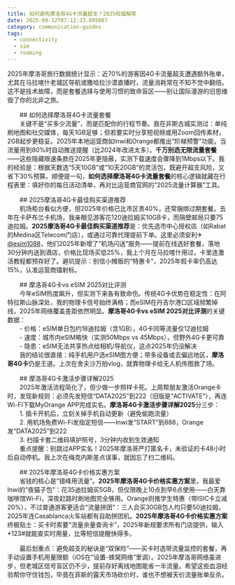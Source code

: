 ```yaml
---
title: 如何避免摩洛哥4G卡流量超支？2025权威解答
date: 2025-09-12T07:12:23.895087
category: communication-guides
tags:
  - connectivity
  - sim
  - roaming
---
```


2025年摩洛哥旅行数据统计显示：近70%的游客因4G卡流量超支遭遇额外账单，尤其在马拉喀什老城区导航或撒哈拉沙漠直播时，流量消耗常在不知不觉中翻倍。这不是技术故障，而是套餐选择与使用习惯的致命盲区——别让国际漫游的旧思维毁了你的北非之旅。

　　## 如何选择摩洛哥4G卡流量套餐  
　　关键不是“买多少流量”，而是匹配你的行程节奏。我在非斯古城实测过：单纯刷地图和社交媒体，每天1GB足够；但若要实时分享短视频或用Zoom回传素材，2GB起步更稳妥。2025年本地运营商如Inwi和Orange都推出“阶梯预警”功能，当流量用到80%时自动推送提醒（比2024年改进太多）。**千万别选无限流量套餐**——这些隐藏限速条款在2025年更隐蔽，实测下载速度会骤降到1Mbps以下。我的经验是：根据天数选“5天10GB”或“10天20GB”的灵活包，既避开超支风险，又省下30%预算。顺便提一句，**如何选择摩洛哥4G卡流量套餐**的核心逻辑就藏在行程表里：填好你的每日活动清单，再对比运营商官网的“2025流量计算器”工具。

　　## 2025摩洛哥4G卡最佳购买渠道推荐  
　　机场柜台看似方便，但2025年价格已比市区贵40%，还常捆绑过期套餐。去年在卡萨布兰卡机场，我亲眼见游客花120迪拉姆买10GB卡，而隔壁邮局只要75迪拉姆。**2025摩洛哥4G卡最佳购买渠道推荐**是：优先选市中心授权店（如Rabat的Medina区Telecom门店），或通过可靠代理提前下单。这里必须安利✈[@esim1088](https://t.me/s/esim1088)，他们2025年新增了“机场闪送”服务——提前在线选好套餐，落地30分钟内送到酒店，价格比现场买低25%，我上个月在马拉喀什用过，卡里连激活教程都预存好了。避坑提示：别信小摊贩的“特惠卡”，2025年假卡率仍高达15%，认准运营商镭射标。

　　## 摩洛哥4G卡vs eSIM 2025对比评测  
　　今年eSIM热度飙升，但实测下来各有致命伤。传统4G卡优势在稳定性：在阿特拉斯山脉深处，我的物理卡信号始终满格；而eSIM在丹吉尔港口区域频繁掉线，2025年网络覆盖差距依然明显。**摩洛哥4G卡vs eSIM 2025对比评测**的关键数据：  
　　- 价格：eSIM单日包约18迪拉姆（含1GB），4G卡同等流量仅12迪拉姆  
　　- 速度：城市内eSIM略快（实测50Mbps vs 45Mbps），但野外4G卡更可靠  
　　- 隐患：eSIM无法共享热点给相机/导航仪，这点2025年仍没解决  
　　我的结论很直接：纯手机用户选eSIM图方便；带多设备或去偏远地区，**摩洛哥4G卡**仍是王道。上次在舍夫沙万拍vlog，就靠物理卡给无人机传图救了场。

　　## 摩洛哥4G卡激活步骤详解2025  
　　2025年激活流程简化了，但少做一步照样卡死。上周帮朋友激活Orange卡时，发现新规则：必须先发短信“DATA2025”到222（旧版是“ACTIVATE”），再连Wi-Fi下载MyOrange APP完成实名。**摩洛哥4G卡激活步骤详解2025**分三步：  
　　1. 插卡开机后，立刻关掉手机自动更新（避免偷跑流量）  
　　2. 用机场免费Wi-Fi发指定短信——Inwi发“START”到888，Orange发“DATA2025”到222  
　　3. 扫描卡套二维码填护照号，3分钟内收到生效通知  
　　重点提醒：别跳过APP实名！2025年摩洛哥严打匿名卡，未验证的卡48小时后自动停机。我上次在梅克内斯差点误事，就因忘了扫二维码。

　　## 2025年摩洛哥4G卡价格实惠方案  
　　省钱的核心是“错峰用流量”。**2025年摩洛哥4G卡价格实惠方案**里，我最爱Inwi的“夜猫子包”：花35迪拉姆买5GB，但仅限晚上10点到早6点使用——白天靠咖啡馆Wi-Fi，深夜赶路时刷地图完全够用。Orange则推学生特惠（带ISIC卡立减20%），不过普通游客更适合“流量拼团”：三人合买30GB包人均只要50迪拉姆，2025年连Casablanca火车站都有自助拼团机。**2025年摩洛哥4G卡价格实惠方案**终极贴士：买卡时索要“流量余量查询卡”，2025年新规要求所有门店提供，输入*123#就能查实时用量，比等短信提醒快得多。

　　最后划重点：避免超支的秘诀是“双保险”——买卡时选带流量监控的套餐，再手动设置手机用量限额（iOS在“设置-蜂窝网络”里调）。2025年摩洛哥网络虽进步，但老城区信号盲区仍不少，提前存好离线地图能省一半流量。希望这些血泪经验帮你守住钱包，毕竟在菲斯的露天市场砍价时，谁也不想被天价流量账单反杀。